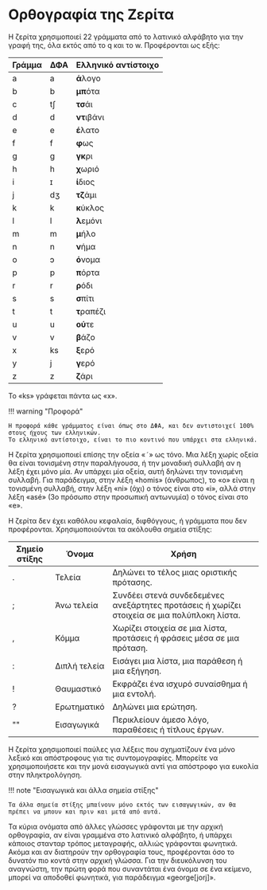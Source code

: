 # Ορθογραφία της Zερίτα

Η ζερίτα χρησιμοποιεί 22 γράμματα από το λατινικό αλφάβητο για την γραφή της, όλα εκτός από το q και το w.
Προφέρονται ως εξής:

| Γράμμα | ΔΦΑ | Ελληνικό αντίστοιχο |
| ------ | --- | ------------------- |
| a      | a   | **ά**λογο           |
| b      | b   | **μπ**ότα           |
| c      | tʃ  | **τσ**άι            |
| d      | d   | **ντ**ιβάνι         |
| e      | e   | **έ**λατο           |
| f      | f   | **φ**ως             |
| g      | g   | **γκ**ρι            |
| h      | h   | **χ**ωριό           |
| i      | ɪ   | **ί**διος           |
| j      | dʒ  | **τζ**άμι           |
| k      | k   | **κ**ύκλος          |
| l      | l   | **λ**εμόνι          |
| m      | m   | **μ**ήλο            |
| n      | n   | **ν**ήμα            |
| o      | ɔ   | **ό**νομα           |
| p      | p   | **π**όρτα           |
| r      | r   | **ρ**όδι            |
| s      | s   | **σ**πίτι           |
| t      | t   | **τ**ραπέζι         |
| u      | u   | **ού**τε            |
| v      | v   | **β**άζο            |
| x      | ks  | **ξ**ερό            |
| y      | j   | **γ**ερό            |
| z      | z   | **ζ**άρι            |

Το «ks» γράφεται πάντα ως «x».

!!! warning "Προφορά"

    Η προφορά κάθε γράμματος είναι όπως στο ΔΦΑ, και δεν αντιστοιχεί 100% στους ήχους των ελληνικών.
    Το ελληνικό αντίστοιχο, είναι το πιο κοντινό που υπάρχει στα ελληνικά.

Η ζερίτα χρησιμοποιεί επίσης την οξεία «`´`» ως τόνο.
Μια λέξη χωρίς οξεία θα είναι τονισμένη στην παραλήγουσα, ή την μοναδική συλλαβή αν η λέξη έχει μόνο μία.
Αν υπάρχει μία οξεία, αυτή δηλώνει την τονισμένη συλλαβή.
Για παράδειγμα, στην λέξη «homis» (άνθρωπος), το «o» είναι η τονισμένη συλλαβή, στην λέξη «ni» (όχι) ο τόνος είναι στο «i», αλλά στην λέξη «asé» (3ο πρόσωπο στην προσωπική αντωνυμία) ο τόνος είναι στο «e».

Η ζερίτα δεν έχει καθόλου κεφαλαία, διφθόγγους, ή γράμματα που δεν προφέρονται.
Χρησιμοποιούνται τα ακόλουθα σημεία στίξης:

| Σημείο στίξης | Όνομα        | Χρήση                                                                                       |
| ------------- | ------------ | ------------------------------------------------------------------------------------------- |
| .             | Τελεία       | Δηλώνει το τέλος μιας οριστικής πρότασης.                                                   |
| ;             | Άνω τελεία   | Συνδέει στενά συνδεδεμένες ανεξάρτητες προτάσεις ή χωρίζει στοιχεία σε μια πολύπλοκη λίστα. |
| ,             | Κόμμα        | Χωρίζει στοιχεία σε μια λίστα, προτάσεις ή φράσεις μέσα σε μια πρόταση.                     |
| :             | Διπλή τελεία | Εισάγει μια λίστα, μια παράθεση ή μια εξήγηση.                                              |
| !             | Θαυμαστικό   | Εκφράζει ένα ισχυρό συναίσθημα ή μια εντολή.                                                |
| ?             | Ερωτηματικό  | Δηλώνει μια ερώτηση.                                                                        |
| ""            | Εισαγωγικά   | Περικλείουν άμεσο λόγο, παραθέσεις ή τίτλους έργων.                                         |

Η ζερίτα χρησιμοποιεί παύλες για λέξεις που σχηματίζουν ένα μόνο λεξικό και απόστροφους για τις συντομογραφίες.
Μπορείτε να χρησιμοποιήσετε και την μονά εισαγωγικά αντί για απόστροφο για ευκολία στην πληκτρολόγηση.

!!! note "Εισαγωγικά και άλλα σημεία στίξης"

    Τα άλλα σημεία στίξης μπαίνουν μόνο εκτός των εισαγωγικών, αν θα πρέπει να μπουν και πριν και μετά από αυτά.

Τα κύρια ονόματα από άλλες γλώσσες γράφονται με την αρχική ορθογραφία, αν είναι γραμμένα στο λατινικό αλφάβητο, ή υπάρχει κάποιος στανταρ τρόπος μεταγραφής, αλλιώς γράφονται φωνητικά.
Ακόμα και αν διατηρούν την ορθογραφία τους, προφέρονται όσο το δυνατόν πιο κοντά στην αρχική γλώσσα.
Για την διευκόλυνση του αναγνώστη, την πρώτη φορά που συναντάται ένα όνομα σε ένα κείμενο, μπορεί να αποδοθεί φωνητικά, για παράδειγμα «george[jorj]».
